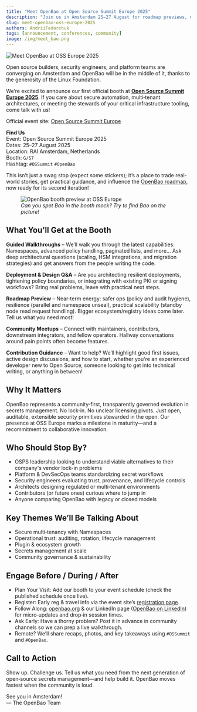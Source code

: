 ```yaml
---
title: "Meet OpenBao at Open Source Summit Europe 2025"
description: "Join us in Amsterdam 25–27 August for roadmap previews, deep-dive Q&A, and hands-on conversations about open-source secrets management."
slug: meet-openbao-oss-europe-2025
authors: AndriiFedorchuk
tags: [announcement, conferences, community]
image: /img/meet_bao.png
---
```


![Meet OpenBao at OSS Europe 2025](/img/ossummit_meet_bao.png)

Open source builders, security engineers, and platform teams are converging on Amsterdam and OpenBao will be in the middle of it, thanks to the generosity of the Linux Foundation.

We’re excited to announce our first official booth at **[Open Source Summit Europe 2025](https://events.linuxfoundation.org/open-source-summit-europe/)**. If you care about secure automation, multi‑tenant architectures, or meeting the stewards of your critical infrastructure tooling, come talk with us!

Official event site: [Open Source Summit Europe](https://events.linuxfoundation.org/open-source-summit-europe/)

**Find Us**  
Event: Open Source Summit Europe 2025  
Dates: 25–27 August 2025  
Location: RAI Amsterdam, Netherlands  
Booth: `G/S7`  
Hashtag: `#OSSummit` `#OpenBao`  

This isn’t just a swag stop (expect some stickers); it’s a place to trade real-world stories, get practical guidance, and influence the [OpenBao roadmap](https://github.com/openbao/openbao/issues/569), now ready for its second iteration!

<!-- truncate -->

<figure>
	<img src="/img/ossummit_bao_booth.png" alt="OpenBao booth preview at OSS Europe" />
	<figcaption><em>Can you spot Bao in the booth mock? Try to find Bao on the picture!</em></figcaption>
</figure>

## What You’ll Get at the Booth

**Guided Walkthroughs** – We’ll walk you through the latest capabilities: Namespaces, advanced policy handling, paginated lists, and more... Ask deep architectural questions (scaling, HSM integrations, and migration strategies) and get answers from the people writing the code.

**Deployment & Design Q&A** – Are you architecting resilient deployments, tightening policy boundaries, or integrating with existing PKI or signing workflows? Bring real problems, leave with practical next steps.

**Roadmap Preview** – Near‑term energy: safer ops (policy and audit hygiene), resilience (parallel and namespace unseal), practical scalability (standby node read request handling). Bigger ecosystem/registry ideas come later. Tell us what you need most!

**Community Meetups** – Connect with maintainers, contributors, downstream integrators, and fellow operators. Hallway conversations around pain points often become features.

**Contribution Guidance** – Want to help? We’ll highlight good first issues, active design discussions, and how to start, whether you're an experienced developer new to Open Source, someone looking to get into technical writing, or anything in between!

## Why It Matters

OpenBao represents a community‑first, transparently governed evolution in secrets management. No lock‑in. No unclear licensing pivots. Just open, auditable, extensible security primitives stewarded in the open. Our presence at OSS Europe marks a milestone in maturity—and a recommitment to collaborative innovation.

## Who Should Stop By?

- OSPS leadership looking to understand viable alternatives to their company's vendor lock-in problems
- Platform & DevSecOps teams standardizing secret workflows
- Security engineers evaluating trust, provenance, and lifecycle controls
- Architects designing regulated or multi‑tenant environments
- Contributors (or future ones) curious where to jump in
- Anyone comparing OpenBao with legacy or closed models

## Key Themes We’ll Be Talking About

- Secure multi‑tenancy with Namespaces
- Operational trust: auditing, rotation, lifecycle management
- Plugin & ecosystem growth
- Secrets management at scale
- Community governance & sustainability

## Engage Before / During / After

- Plan Your Visit: Add our booth to your event schedule (check the published schedule once live).
- Register: Early reg & travel info via the event site’s [registration page](https://events.linuxfoundation.org/open-source-summit-europe/register/).
- Follow Along: [openbao.org](https://openbao.org) & our LinkedIn page ([OpenBao on LinkedIn](https://www.linkedin.com/company/openbao)) for micro‑updates and drop‑in session times.
- Ask Early: Have a thorny problem? Post it in advance in community channels so we can prep a live walkthrough.
- Remote? We’ll share recaps, photos, and key takeaways using `#OSSummit` and `#OpenBao`.

## Call to Action

Show up. Challenge us. Tell us what you need from the next generation of open‑source secrets management—and help build it. OpenBao moves fastest when the community is loud.

See you in Amsterdam!  
— The OpenBao Team